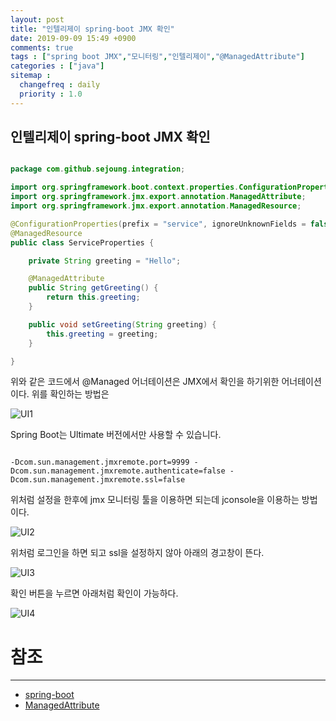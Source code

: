 ```yaml
---
layout: post
title: "인텔리제이 spring-boot JMX 확인"
date: 2019-09-09 15:49 +0900
comments: true
tags : ["spring boot JMX","모니터링","인텔리제이","@ManagedAttribute"]
categories : ["java"]
sitemap :
  changefreq : daily
  priority : 1.0
---
```

 
## 인텔리제이 spring-boot JMX 확인

```java

package com.github.sejoung.integration;

import org.springframework.boot.context.properties.ConfigurationProperties;
import org.springframework.jmx.export.annotation.ManagedAttribute;
import org.springframework.jmx.export.annotation.ManagedResource;

@ConfigurationProperties(prefix = "service", ignoreUnknownFields = false)
@ManagedResource
public class ServiceProperties {

	private String greeting = "Hello";

	@ManagedAttribute
	public String getGreeting() {
		return this.greeting;
	}

	public void setGreeting(String greeting) {
		this.greeting = greeting;
	}

}


```

위와 같은 코드에서 @Managed 어너테이션은 JMX에서 확인을 하기위한 어너테이션이다. 위를 확인하는 방법은

![UI1](https://sejoung.github.io/images/2019_09_09_01.png)

Spring Boot는 Ultimate 버전에서만 사용할 수 있습니다.

```

-Dcom.sun.management.jmxremote.port=9999 -Dcom.sun.management.jmxremote.authenticate=false -Dcom.sun.management.jmxremote.ssl=false

```

위처럼 설정을 한후에 jmx 모니터링 툴을 이용하면 되는데 jconsole을 이용하는 방법이다.

![UI2](https://sejoung.github.io/images/2019_09_09_02.png)

위처럼 로그인을 하면 되고 ssl을 설정하지 않아 아래의 경고창이 뜬다.

![UI3](https://sejoung.github.io/images/2019_09_09_03.png)

확인 버튼을 누르면 아래처럼 확인이 가능하다.

![UI4](https://sejoung.github.io/images/2019_09_09_04.png)


# 참조
----- 
* [spring-boot](https://www.jetbrains.com/help/idea/spring-boot.html)
* [ManagedAttribute](https://docs.spring.io/spring/docs/current/javadoc-api/org/springframework/jmx/export/annotation/ManagedAttribute.html)
